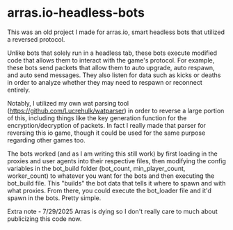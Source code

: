 # arras.io-headless-bots
This was an old project I made for arras.io, smart headless bots that utilized a reversed protocol.

Unlike bots that solely run in a headless tab, these bots execute modified code that allows them to interact with the game's protocol.
For example, these bots send packets that allow them to auto upgrade, auto respawn, and auto send messages.
They also listen for data such as kicks or deaths in order to analyze whether they may need to respawn or reconnect entirely. 

Notably, I utilized my own wat parsing tool (https://github.com/Lucrehulk/watparser) in order to reverse a large portion of this, including things like the key generation function for the encryption/decryption of packets. In fact I really made that parser for reversing this io game, though it could be used for the same purpose regarding other games too.

The bots worked (and as I am writing this still work) by first loading in the proxies and user agents into their respective files, then modifying the config variables in the bot_build folder (bot_count, min_player_count, worker_count) to whatever you want for the bots and then executing the bot_build file. This "builds" the bot data that tells it where to spawn and with what proxies. From there, you could execute the bot_loader file and it'd spawn in the bots. Pretty simple.

Extra note - 7/29/2025
Arras is dying so I don't really care to much about publicizing this code now. 
